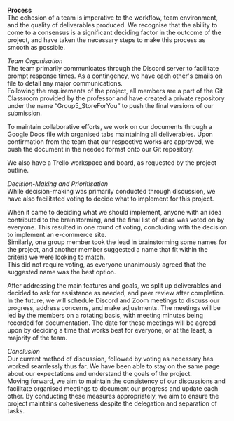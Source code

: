 **Process**  
The cohesion of a team is imperative to the workflow, team environment, and the quality of deliverables produced. We recognise that the ability to come to a consensus is a significant deciding factor in the outcome of the project, and have taken the necessary steps to make this process as smooth as possible.

*Team Organisation*  
The team primarily communicates through the Discord server to facilitate prompt response times. As a contingency, we have each other's emails on file to detail any major communications.  
Following the requirements of the project, all members are a part of the Git Classroom provided by the professor and have created a private repository under the name “Group5\_StoreForYou” to push the final versions of our submission. 

To maintain collaborative efforts, we work on our documents through a Google Docs file with organised tabs maintaining all deliverables. Upon confirmation from the team that our respective works are approved, we push the document in the needed format onto our Git repository.

We also have a Trello workspace and board, as requested by the project outline. 

*Decision-Making and Prioritisation*  
While decision-making was primarily conducted through discussion, we have also facilitated voting to decide what to implement for this project. 

When it came to deciding what we should implement, anyone with an idea contributed to the brainstorming, and the final list of ideas was voted on by everyone. This resulted in one round of voting, concluding with the decision to implement an e-commerce site.   
Similarly, one group member took the lead in brainstorming some names for the project, and another member suggested a name that fit within the criteria we were looking to match.   
This did not require voting, as everyone unanimously agreed that the suggested name was the best option. 

After addressing the main features and goals, we split up deliverables and decided to ask for assistance as needed, and peer review after completion. In the future, we will schedule Discord and Zoom meetings to discuss our progress, address concerns, and make adjustments. The meetings will be led by the members on a rotating basis, with meeting minutes being recorded for documentation. The date for these meetings will be agreed upon by deciding a time that works best for everyone, or at the least, a majority of the team.

*Conclusion*  
Our current method of discussion, followed by voting as necessary has worked seamlessly thus far. We have been able to stay on the same page about our expectations and understand the goals of the project.   
Moving forward, we aim to maintain the consistency of our discussions and facilitate organised meetings to document our progress and update each other. By conducting these measures appropriately, we aim to ensure the project maintains cohesiveness despite the delegation and separation of tasks.